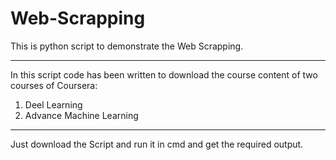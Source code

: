 # Web-Scrapping
This is python script to demonstrate the Web Scrapping.

---------------------------------------------------------------------------------------------------------

In this script code has been written to download the course content of two courses of Coursera:
1) Deel Learning
2) Advance Machine Learning

---------------------------------------------------------------------------------------------------------

Just download the Script and run it in cmd and get the required output.
